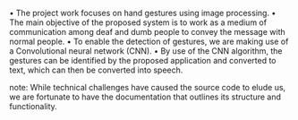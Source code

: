 • The project work focuses on hand gestures using image processing.
• The main objective of the proposed system is to work as a medium of communication among deaf and dumb people
to convey the message with normal people.
• To enable the detection of gestures, we are making use of a Convolutional neural network (CNN).
• By use of the CNN algorithm, the gestures can be identified by the proposed application and converted to text,
which can then be converted into speech.

note: While technical challenges have caused the source code to elude us, we are fortunate to have the documentation that outlines its structure and functionality.
